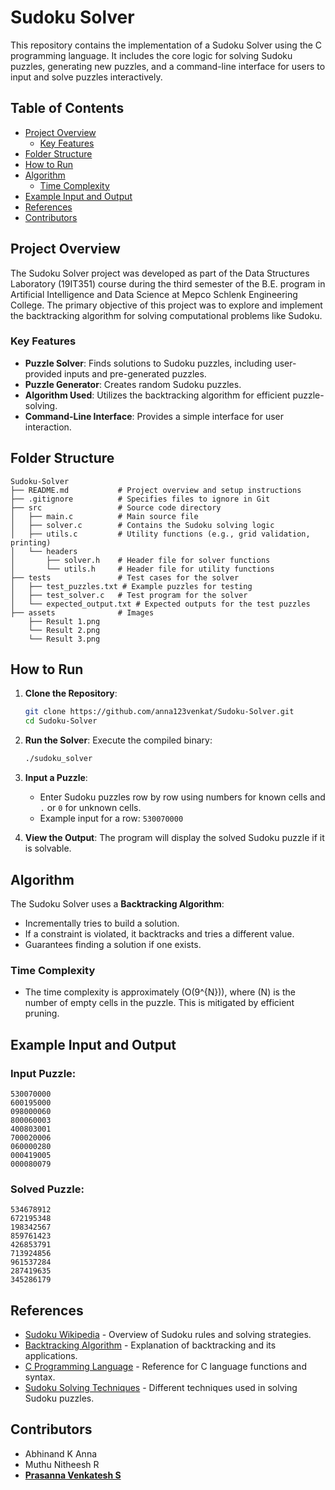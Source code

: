 # Sudoku Solver

This repository contains the implementation of a Sudoku Solver using the C programming language. It includes the core logic for solving Sudoku puzzles, generating new puzzles, and a command-line interface for users to input and solve puzzles interactively.

## Table of Contents
- [Project Overview](#project-overview)
  - [Key Features](#key-features)
- [Folder Structure](#folder-structure)
- [How to Run](#how-to-run)
- [Algorithm](#algorithm)
  - [Time Complexity](#time-complexity)
- [Example Input and Output](#example-input-and-output)
- [References](#references)
- [Contributors](#contributors)

## Project Overview

The Sudoku Solver project was developed as part of the Data Structures Laboratory (19IT351) course during the third semester of the B.E. program in Artificial Intelligence and Data Science at Mepco Schlenk Engineering College. The primary objective of this project was to explore and implement the backtracking algorithm for solving computational problems like Sudoku.

### Key Features
- **Puzzle Solver**: Finds solutions to Sudoku puzzles, including user-provided inputs and pre-generated puzzles.
- **Puzzle Generator**: Creates random Sudoku puzzles.
- **Algorithm Used**: Utilizes the backtracking algorithm for efficient puzzle-solving.
- **Command-Line Interface**: Provides a simple interface for user interaction.

## Folder Structure

```
Sudoku-Solver
├── README.md           # Project overview and setup instructions
├── .gitignore          # Specifies files to ignore in Git
├── src                 # Source code directory
│   ├── main.c          # Main source file
│   ├── solver.c        # Contains the Sudoku solving logic
│   ├── utils.c         # Utility functions (e.g., grid validation, printing)
│   └── headers
│       ├── solver.h    # Header file for solver functions
│       └── utils.h     # Header file for utility functions
├── tests               # Test cases for the solver
│   ├── test_puzzles.txt # Example puzzles for testing
│   ├── test_solver.c   # Test program for the solver
│   └── expected_output.txt # Expected outputs for the test puzzles
├── assets              # Images 
    ├── Result 1.png 
    └── Result 2.png   
    └── Result 3.png
```

## How to Run

1. **Clone the Repository**:
   ```bash
   git clone https://github.com/anna123venkat/Sudoku-Solver.git
   cd Sudoku-Solver
   ```

2. **Run the Solver**:
   Execute the compiled binary:
   ```bash
   ./sudoku_solver
   ```

3. **Input a Puzzle**:
   - Enter Sudoku puzzles row by row using numbers for known cells and `.` or `0` for unknown cells.
   - Example input for a row: `530070000`

4. **View the Output**:
   The program will display the solved Sudoku puzzle if it is solvable.

## Algorithm

The Sudoku Solver uses a **Backtracking Algorithm**:
- Incrementally tries to build a solution.
- If a constraint is violated, it backtracks and tries a different value.
- Guarantees finding a solution if one exists.

### Time Complexity
- The time complexity is approximately \(O(9^{N})\), where \(N\) is the number of empty cells in the puzzle. This is mitigated by efficient pruning.

## Example Input and Output

### Input Puzzle:
```
530070000
600195000
098000060
800060003
400803001
700020006
060000280
000419005
000080079
```

### Solved Puzzle:
```
534678912
672195348
198342567
859761423
426853791
713924856
961537284
287419635
345286179
```

## References
- [Sudoku Wikipedia](https://en.wikipedia.org/wiki/Sudoku) - Overview of Sudoku rules and solving strategies.
- [Backtracking Algorithm](https://www.geeksforgeeks.org/backtracking-algorithms/) - Explanation of backtracking and its applications.
- [C Programming Language](https://en.cppreference.com/w/c) - Reference for C language functions and syntax.
- [Sudoku Solving Techniques](https://www.kristanix.com/sudokuepic/sudoku-solving-techniques.php) - Different techniques used in solving Sudoku puzzles.

## Contributors
- Abhinand K Anna
- Muthu Nitheesh R
- **[Prasanna Venkatesh S](https://github.com/anna123venkat)**

